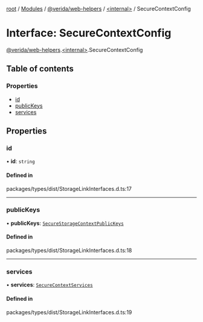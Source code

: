 [root](../README.md) / [Modules](../modules.md) / [@verida/web-helpers](../modules/verida_web_helpers.md) / [<internal\>](../modules/verida_web_helpers._internal_.md) / SecureContextConfig

# Interface: SecureContextConfig

[@verida/web-helpers](../modules/verida_web_helpers.md).[<internal\>](../modules/verida_web_helpers._internal_.md).SecureContextConfig

## Table of contents

### Properties

- [id](verida_web_helpers._internal_.SecureContextConfig.md#id)
- [publicKeys](verida_web_helpers._internal_.SecureContextConfig.md#publickeys)
- [services](verida_web_helpers._internal_.SecureContextConfig.md#services)

## Properties

### id

• **id**: `string`

#### Defined in

packages/types/dist/StorageLinkInterfaces.d.ts:17

___

### publicKeys

• **publicKeys**: [`SecureStorageContextPublicKeys`](verida_web_helpers._internal_.SecureStorageContextPublicKeys.md)

#### Defined in

packages/types/dist/StorageLinkInterfaces.d.ts:18

___

### services

• **services**: [`SecureContextServices`](verida_web_helpers._internal_.SecureContextServices.md)

#### Defined in

packages/types/dist/StorageLinkInterfaces.d.ts:19
